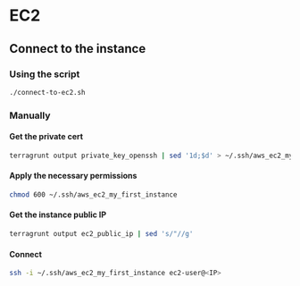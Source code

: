 # EC2

## Connect to the instance

### Using the script

```sh
./connect-to-ec2.sh
```

### Manually

#### Get the private cert

```sh
terragrunt output private_key_openssh | sed '1d;$d' > ~/.ssh/aws_ec2_my_first_instance    
```

#### Apply the necessary permissions

```sh
chmod 600 ~/.ssh/aws_ec2_my_first_instance
```

#### Get the instance public IP

```sh
terragrunt output ec2_public_ip | sed 's/"//g'
```

#### Connect

```sh
ssh -i ~/.ssh/aws_ec2_my_first_instance ec2-user@<IP>
```